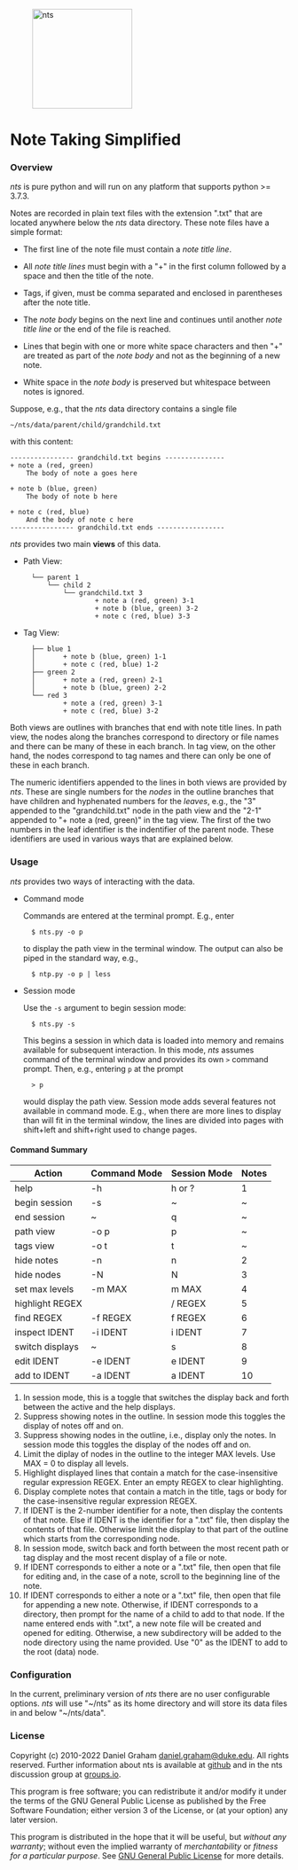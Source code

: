<figure>
	<img src="https://raw.githubusercontent.com/dagraham/nts-dgraham/master/ntslogo.png" alt="nts"  width="180px" />
</figure>


# Note Taking Simplified

### Overview

*nts* is pure python and will run on any platform that supports python >= 3.7.3.

Notes are recorded in plain text files with the extension ".txt" that are located anywhere below the *nts* data directory. These note files have a simple format:

* The first line of the note file must contain a *note title line*.

* All *note title lines* must begin with a "+" in the first column followed by a space and then the title of the note.

* Tags, if given, must be comma separated and enclosed in parentheses after the note title.

* The *note body* begins on the next line and continues until another *note title line* or the end of the file is reached.

* Lines that begin with one or more white space characters and then "+" are treated as part of the *note body* and not as the beginning of a new note.

* White space in the *note body* is preserved but whitespace between notes is ignored.



Suppose, e.g., that the *nts* data directory contains a single file

	~/nts/data/parent/child/grandchild.txt

with this content:

    ---------------- grandchild.txt begins ---------------
    + note a (red, green)
        The body of note a goes here

    + note b (blue, green)
        The body of note b here

    + note c (red, blue)
        And the body of note c here
    ---------------- grandchild.txt ends -----------------

*nts* provides two main **views** of this data.

* Path View:

        └── parent 1
            └── child 2
                └── grandchild.txt 3
                        + note a (red, green) 3-1
                        + note b (blue, green) 3-2
                        + note c (red, blue) 3-3

* Tag View:

        ├── blue 1
        │       + note b (blue, green) 1-1
        │       + note c (red, blue) 1-2
        ├── green 2
        │       + note a (red, green) 2-1
        │       + note b (blue, green) 2-2
        └── red 3
                + note a (red, green) 3-1
                + note c (red, blue) 3-2

Both views are outlines with branches that end with note title lines. In path view, the nodes along the branches correspond to directory or file names and there can be many of these in each branch. In tag view, on the other hand, the nodes correspond to tag names and there can only be one of these in each branch.

The numeric identifiers appended to the lines in both views are provided by *nts*. These are single numbers for the *nodes* in the outline branches that have children and hyphenated numbers for the *leaves*, e.g., the "3" appended to the "grandchild.txt" node in the path view and the "2-1" appended to "+ note a (red, green)" in the tag view. The first of the two numbers in the leaf identifier is the indentifier of the parent node. These identifiers are used in various ways that are explained below.

### Usage

*nts* provides two ways of interacting with the data.

* Command mode

    Commands are entered at the terminal prompt. E.g., enter

		$ nts.py -o p

	to display the path view in the terminal window. The output can also be piped in the standard way, e.g.,

		$ ntp.py -o p | less


* Session mode

    Use the `-s` argument to begin session mode:

		$ nts.py -s

	This begins a session in which data is loaded into memory and remains available for subsequent interaction. In this mode, *nts* assumes command of the terminal window and provides its own `>` command prompt. Then, e.g., entering `p` at the prompt

		> p

	would display the path view. Session mode adds several features not available in command mode. E.g., when there are more lines to display than will fit in the terminal window, the lines are divided into pages with shift+left and shift+right used to change pages.

#### Command Summary

Action          | Command Mode | Session Mode | Notes
---|---|---|---
help            |  -h      |  h or ?    |   1
begin session   |  -s      |  ~         |   ~
end session     |    ~     |  q         |   ~
path view       |  -o p    |  p         |   ~
tags view       |  -o t    |  t         |   ~
hide notes      | -n       | n          |   2
hide nodes      | -N       | N          |   3
set max levels  | -m MAX   | m MAX      |   4
highlight REGEX |          |  / REGEX   |   5
find REGEX      | -f REGEX | f REGEX    |   6
inspect IDENT   | -i IDENT | i IDENT    |   7
switch displays |    ~     | s          |   8
edit IDENT      | -e IDENT | e IDENT    |   9
add to IDENT    | -a IDENT | a IDENT    |  10

1. In session mode, this is a toggle that switches the display back and forth between the active and the help displays.
1. Suppress showing notes in the outline. In session mode this toggles the display of notes off and on.
1. Suppress showing nodes in the outline, i.e., display only the notes. In session mode this toggles the display of the nodes off and on.
1. Limit the diplay of nodes in the outline to the integer MAX levels. Use MAX = 0 to display all levels.
1. Highlight displayed lines that contain a match for the case-insensitive regular expression REGEX. Enter an empty REGEX to clear highlighting.
1. Display complete notes that contain a match in the title, tags or body for the case-insensitive regular expression REGEX.
1. If IDENT is the 2-number identifier for a note, then display the contents of that note. Else if IDENT is the identifier for a ".txt" file, then display the contents of that file. Otherwise limit the display to that part of the outline which starts from the corresponding node.
1. In session mode, switch back and forth between the most recent path or tag display and the most recent display of a file or note.
1. If IDENT corresponds to either a note or a ".txt" file, then open that file for editing and, in the case of a note, scroll to the beginning line of the note.
1. If IDENT corresponds to either a note or a ".txt" file, then open that file for appending a new note. Otherwise, if IDENT corresponds to a directory, then prompt for the name of a child to add to that node. If the name entered ends with ".txt", a new note file will be created and opened for editing. Otherwise, a new subdirectory will be added to the node directory using the name provided. Use "0" as the IDENT to add to the root (data) node.


### Configuration

In the current, preliminary version of *nts* there are no user configurable options. *nts* will use "\~/nts" as its home directory and will store its data files in and below "\~/nts/data".

### License

Copyright (c) 2010-2022 Daniel Graham <daniel.graham@duke.edu>. All rights reserved. Further information about nts is available at [github](https://github.com/dagraham/nts-dgraham) and in the nts discussion group at [groups.io](https://groups.io/g/nts).

This program is free software; you can redistribute it and/or modify it under the terms of the GNU General Public License as published by the Free Software Foundation; either version 3 of the License, or (at your option) any later version.

This program is distributed in the hope that it will be useful, but *without any warranty*; without even the implied warranty of *merchantability* or *fitness for a particular purpose*. See [GNU General Public License](http://www.gnu.org/licenses/gpl.html) for more details.


